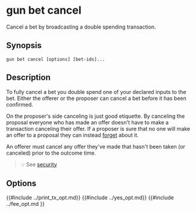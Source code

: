 # gun bet cancel

Cancel a bet by broadcasting a double spending transaction.

## Synopsis

```
gun bet cancel [options] [bet-ids]...
```

## Description

To fully cancel a bet you double spend one of your declared inputs to the bet.
Either the offerer or the proposer can cancel a bet before it has been confirmed.

On the proposer's side canceling is just good etiquette.
By canceling the proposal everyone who has made an offer doesn't have to make a transaction canceling their offer.
If a proposer is sure that no one will make an offer to a proposal they can instead [forget](./forget.md) about it.

An offerer must cancel any offer they've made that hasn't been taken (or canceled) prior to the outcome time.

> 💡 See [security](./betting.md#security)

## Options

{{#include ../print_tx_opt.md}}
{{#include ../yes_opt.md}}
{{#include ../fee_opt.md }}
